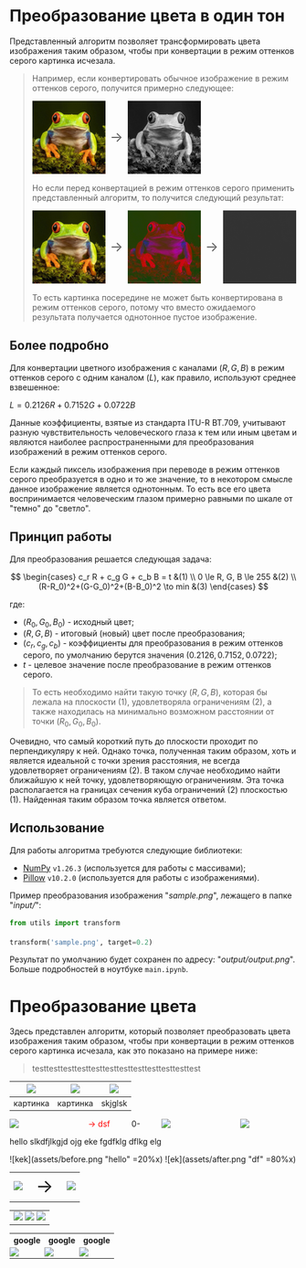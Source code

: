 # Преобразование цвета в один тон

Представленный алгоритм позволяет трансформировать цвета изображения таким образом, чтобы при конвертации в режим оттенков серого картинка исчезала.

<blockquote>

Например, если конвертировать обычное изображение в режим оттенков серого, получится примерно следующее:

<div style="display: flex; flex-direction: row; flex-wrap: nowrap; flex-flow: row nowrap; justify-content: flex-start; align-items: center; margin: 0 0 1rem 0">
    <img src="assets/original.png" style="height: 8rem;">
    <span style="font-size: 1.5rem; margin: 0 0.5rem;">→</span>
    <img src="assets/grays.png" style="height: 8rem;">
</div>

Но если перед конвертацией в режим оттенков серого применить представленный алгоритм, то получится следующий результат:

<div style="display: flex; flex-direction: row; flex-wrap: nowrap; flex-flow: row nowrap; justify-content: flex-start; align-items: center; margin: 0 0 1rem 0">
    <img src="assets/original.png" style="height: 8rem;">
    <span style="font-size: 1.5rem; margin: 0 0.5rem;">→</span>
    <img src="assets/transform.png" style="height: 8rem;">
    <span style="font-size: 1.5rem; margin: 0 0.5rem;">→</span>
    <img src="assets/empty.png" style="height: 8rem;">
</div>

То есть картинка посередине не может быть конвертирована в режим оттенков серого, потому что вместо ожидаемого результата получается однотонное пустое изображение.

</blockquote>

## Более подробно

Для конвертации цветного изображения с каналами $(R, G, B)$ в режим оттенков серого с одним каналом $(L)$, как правило, используют среднее взвешенное:

$L=0.2126R + 0.7152G + 0.0722B$

Данные коэффициенты, взятые из стандарта ITU-R BT.709, учитывают разную чувствительность человеческого глаза к тем или иным цветам и являются наиболее распространенными для преобразования изображений в режим оттенков серого.

Если каждый пиксель изображения при переводе в режим оттенков серого преобразуется в одно и то же значение, то в некотором смысле данное изображение является однотонным. То есть все его цвета воспринимается человеческим глазом примерно равными по шкале от "темно" до "светло".

## Принцип работы
Для преобразования решается следующая задача:

$$
\begin{cases}
c_r R + c_g G + c_b B = t &(1)
\\
0 \le R, G, B \le 255 &(2)
\\
(R-R_0)^2+(G-G_0)^2+(B-B_0)^2 \to min &(3)
\end{cases}
$$

где:
- $(R_0, G_0, B_0)$ - исходный цвет;
- $(R, G, B)$ - итоговый (новый) цвет после преобразования;
- $(c_r, c_g, c_b)$ - коэффициенты для преобразования в режим оттенков серого, по умолчанию берутся значения $(0.2126, 0.7152, 0.0722)$;
- $t$ - целевое значение после преобразование в режим оттенков серого.

> То есть необходимо найти такую точку $(R, G, B)$, которая бы лежала на плоскости $(1)$, удовлетворяла ограничениям $(2)$, а также находилась на минимально возможном расстоянии от точки $(R_0, G_0, B_0)$.

Очевидно, что самый короткий путь до плоскости проходит по перпендикуляру к ней. Однако точка, полученная таким образом, хоть и является идеальной с точки зрения расстояния, не всегда удовлетворяет ограничениям $(2)$. В таком случае необходимо найти ближайшую к ней точку, удовлетворяющую ограничениям. Эта точка располагается на границах сечения куба ограничений $(2)$ плоскостью $(1)$. Найденная таким образом точка является ответом.


## Использование
Для работы алгоритма требуются следующие библиотеки:
- [NumPy](https://numpy.org/) `v1.26.3` (используется для работы с массивами);
- [Pillow](https://pillow.readthedocs.io/en/stable/) `v10.2.0` (используется для работы с изображениями).

Пример преобразования изображения "*sample.png*", лежащего в папке "*input/*":

```Python
from utils import transform

transform('sample.png', target=0.2)
```

Результат по умолчанию будет сохранен по адресу: "*output/output.png*".
Больше подробностей в ноутбуке `main.ipynb`.



# Преобразование цвета

Здесь представлен алгоритм, который позволяет преобразовать цвета изображения таким образом, чтобы при конвертации в режим оттенков серого картинка исчезала, как это показано на примере ниже:

>testtesttesttesttesttesttesttesttesttesttesttest


|![](assets/before.png)|![](assets/after.png)|![](assets/grayscale.png)
|:--------------------:|:-------------------:|:-----------------------:
|картинка| картинка| skjglsk |

<div style="display: flex; flex-direction: row; flex-wrap: nowrap; flex-flow: row nowrap; justify-content: space-between; align-items: center;">
  <img src="assets/before.png" width="100" />
  <span style="color: red;">→ dsf</span>
  <div>0-</div>
  <img src="assets/after.png" width="100" /> 
  <img src="assets/grayscale.png" width="100" />
</div>

hello slkdfjlkgjd ojg eke
fgdfklg dflkg elg

![kek](assets/before.png "hello" =20%x) ![ek](assets/after.png "df" =80%x)


<table>
  <tr>
    <td><img src="assets/after.png" style="height: 50px;"></td>
    <td style="font-size: 2rem; text-align: center;">&rarr;</td>
    <td><img src="assets/after.png" style="height: 50px;"></td>
  </tr>
</table>

<table>
  <tr>
    <td>
        <img src="assets/after.png" style="height: 50px;">
        <img src="assets/after.png" style="height: 50px;">
        <img src="assets/after.png" style="height: 50px;">
    </td>
  </tr>
</table>

<table>
    <tr>
        <th>google</th>
        <th>google</th>
        <th>google</th>
    </tr>
    <tr>
        <td style="padding: 0; margin: 0;">
        <!-- <td> -->
            <img src="assets/before.png" />
        </td>
        <td style="padding: 0; margin: 0;">
        <!-- <td> -->
            <img src="assets/after.png" />
        </td>
        <td style="padding: 0; margin: 0;">
        <!-- <td> -->
            <img src="assets/grayscale.png" />
        </td>
    </tr>
</table>

<div style="display: flex;justify-content: center;align-items: center;height: 100vh;margin: 0;">
    <div style="display: flex; justify-content: center; align-items: center; gap: 20px;">
        <div style="text-align: center;">
            <div>hello</div>
            <img src="assets/before.png" />
        </div>
        <div style="text-align: center;">
            <div>hello</div>
            <img src="assets/after.png" />
        </div>
        <div style="text-align: center;">
            <div>hello</div>
            <img src="assets/grayscale.png" />
        </div>
    <div>
</div>

hello world

<div style="margin-left: auto; margin-right: auto;  width: 50%; box-sizing: border-box;">
    <div style="width: 20%; float: left;">
        <img src="assets/before.png" />
    </div>
    <div style="width: 20%; float: left;">
        <img src="assets/before.png" />
    </div>
    <div style="width: 20%; float: left;">
        <img src="assets/before.png" />
    </div>
</div>


<hr>



<div style="display: flex; justify-content: center; align-items: center; height: 100vh; margin: 0;">
    <div style="display: flex; justify-content: center; align-items: center; gap: 20px;">
        <div style="text-align: center;">
            <div>Подпись 1</div>
            <img src="assets/after.png" alt="Image 1">
        </div>
        <div style="text-align: center;">
            <div>Подпись 2</div>
            <img src="assets/after.png" alt="Image 2">
        </div>
        <div style="text-align: center;">
            <div>Подпись 3</div>
            <img src="assets/after.png" alt="Image 3">
        </div>
    </div>
</div>
